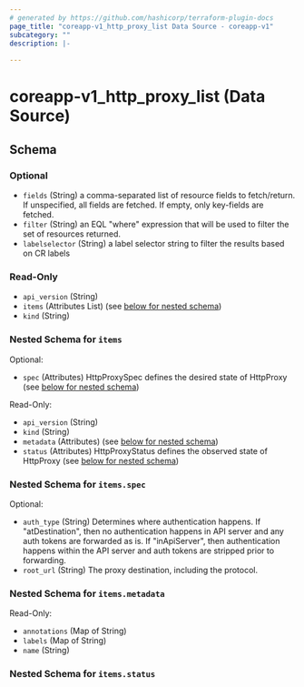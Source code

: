 ```yaml
---
# generated by https://github.com/hashicorp/terraform-plugin-docs
page_title: "coreapp-v1_http_proxy_list Data Source - coreapp-v1"
subcategory: ""
description: |-
  
---
```


# coreapp-v1_http_proxy_list (Data Source)





<!-- schema generated by tfplugindocs -->
## Schema

### Optional

- `fields` (String) a comma-separated list of resource fields to fetch/return.  If unspecified, all fields are fetched.  If empty, only key-fields are fetched.
- `filter` (String) an EQL "where" expression that will be used to filter the set of resources returned.
- `labelselector` (String) a label selector string to filter the results based on CR labels

### Read-Only

- `api_version` (String)
- `items` (Attributes List) (see [below for nested schema](#nestedatt--items))
- `kind` (String)

<a id="nestedatt--items"></a>
### Nested Schema for `items`

Optional:

- `spec` (Attributes) HttpProxySpec defines the desired state of HttpProxy (see [below for nested schema](#nestedatt--items--spec))

Read-Only:

- `api_version` (String)
- `kind` (String)
- `metadata` (Attributes) (see [below for nested schema](#nestedatt--items--metadata))
- `status` (Attributes) HttpProxyStatus defines the observed state of HttpProxy (see [below for nested schema](#nestedatt--items--status))

<a id="nestedatt--items--spec"></a>
### Nested Schema for `items.spec`

Optional:

- `auth_type` (String) Determines where authentication happens.
If "atDestination", then no authentication happens in API server and any auth tokens are forwarded as is.
If "inApiServer", then authentication happens within the API server and auth tokens are stripped prior to forwarding.
- `root_url` (String) The proxy destination, including the protocol.


<a id="nestedatt--items--metadata"></a>
### Nested Schema for `items.metadata`

Read-Only:

- `annotations` (Map of String)
- `labels` (Map of String)
- `name` (String)


<a id="nestedatt--items--status"></a>
### Nested Schema for `items.status`
